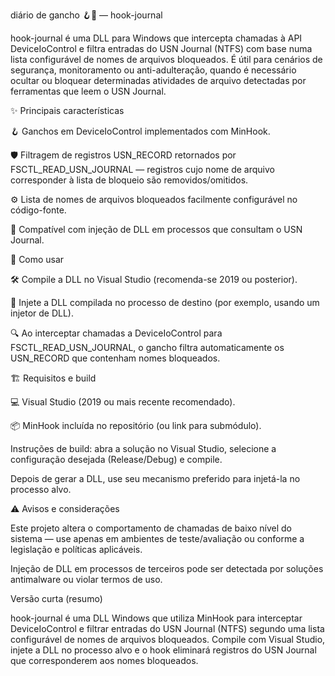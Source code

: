 diário de gancho 🪝📓 — hook-journal

hook-journal é uma DLL para Windows que intercepta chamadas à API DeviceIoControl e filtra entradas do USN Journal (NTFS) com base numa lista configurável de nomes de arquivos bloqueados. É útil para cenários de segurança, monitoramento ou anti-adulteração, quando é necessário ocultar ou bloquear determinadas atividades de arquivo detectadas por ferramentas que leem o USN Journal.

✨ Principais características

🪝 Ganchos em DeviceIoControl implementados com MinHook.

🛡️ Filtragem de registros USN_RECORD retornados por FSCTL_READ_USN_JOURNAL — registros cujo nome de arquivo corresponder à lista de bloqueio são removidos/omitidos.

⚙️ Lista de nomes de arquivos bloqueados facilmente configurável no código-fonte.

🔧 Compatível com injeção de DLL em processos que consultam o USN Journal.

🚀 Como usar

🛠️ Compile a DLL no Visual Studio (recomenda-se 2019 ou posterior).

💉 Injete a DLL compilada no processo de destino (por exemplo, usando um injetor de DLL).

🔍 Ao interceptar chamadas a DeviceIoControl para FSCTL_READ_USN_JOURNAL, o gancho filtra automaticamente os USN_RECORD que contenham nomes bloqueados.

🏗️ Requisitos e build

💻 Visual Studio (2019 ou mais recente recomendado).

📦 MinHook incluída no repositório (ou link para submódulo).

Instruções de build: abra a solução no Visual Studio, selecione a configuração desejada (Release/Debug) e compile.

Depois de gerar a DLL, use seu mecanismo preferido para injetá-la no processo alvo.

⚠️ Avisos e considerações

Este projeto altera o comportamento de chamadas de baixo nível do sistema — use apenas em ambientes de teste/avaliação ou conforme a legislação e políticas aplicáveis.

Injeção de DLL em processos de terceiros pode ser detectada por soluções antimalware ou violar termos de uso.

Versão curta (resumo)


hook-journal é uma DLL Windows que utiliza MinHook para interceptar DeviceIoControl e filtrar entradas do USN Journal (NTFS) segundo uma lista configurável de nomes de arquivos bloqueados. Compile com Visual Studio, injete a DLL no processo alvo e o hook eliminará registros do USN Journal que corresponderem aos nomes bloqueados.
